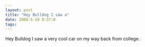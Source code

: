 ```yaml
---
layout: post
title: "Hey Bulldog I saw a"
date: 2000-5-19 9:37:0
tags: 
---
```


Hey Bulldog I saw a very cool car on my way back from college.

